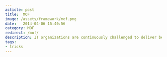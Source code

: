 ```yaml
---
acticle: post
title:  MOF
image: /assets/framework/mof.png
date:   2014-04-06 15:40:56 
category: MOF
redirect: /mof/
description: IT organizations are continuously challenged to deliver better IT services at lower cost in a turbulent environment. Several management frameworks have been developed to cope with this challenge, one of the best known being the IT Infrastructure Library (ITIL).
tags:
- tricks
---
```


